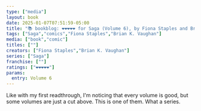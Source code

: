 ```yaml
---
type: ["media"]
layout: book
date: 2025-01-07T07:51:59-05:00
title: "📚 bookblog: ❤️❤️❤️❤️❤️ for Saga (Volume 6), by Fiona Staples and Brian K. Vaughan"
tags: ["Saga","comics","Fiona Staples","Brian K. Vaughan"]
media: ["book","comic"]
titles: [""]
creators: ["Fiona Staples","Brian K. Vaughan"]
series: ["Saga"]
franchise: [""]
ratings: ["❤️❤️❤️❤️❤️"]
params:
  entry: Volume 6
---
```


Like with my first readthrough, I'm noticing that every volume is good, but some volumes are just a cut above. This is one of them. What a series.
